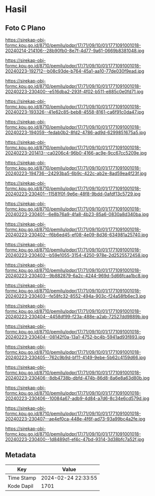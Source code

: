 # Hasil

## Foto C Plano

https://sirekap-obj-formc.kpu.go.id/8710/pemilu/pdpr/17/71/09/10/01/1771091001018-20240214-214106--28b90fb0-8e7f-4d77-9a61-0669b8381048.jpg

https://sirekap-obj-formc.kpu.go.id/8710/pemilu/pdpr/17/71/09/10/01/1771091001018-20240223-192712--b08c93de-b764-45a1-aa10-77de030f9ead.jpg

https://sirekap-obj-formc.kpu.go.id/8710/pemilu/pdpr/17/71/09/10/01/1771091001018-20240223-230400--e516dba2-293f-4f02-b511-e885c0e0fd71.jpg

https://sirekap-obj-formc.kpu.go.id/8710/pemilu/pdpr/17/71/09/10/01/1771091001018-20240223-193326--41e62c85-beb8-4558-8161-ca6f91c0da47.jpg

https://sirekap-obj-formc.kpu.go.id/8710/pemilu/pdpr/17/71/09/10/01/1771091001018-20240223-194059--fedab0b2-8fd2-4786-ad9d-6299851675a5.jpg

https://sirekap-obj-formc.kpu.go.id/8710/pemilu/pdpr/17/71/09/10/01/1771091001018-20240223-201413--ca0206c4-96b0-4166-ac9e-9cc67cc5209e.jpg

https://sirekap-obj-formc.kpu.go.id/8710/pemilu/pdpr/17/71/09/10/01/1771091001018-20240223-194736--24293ba5-6b9c-422c-ab2e-8ad59ea4f23f.jpg

https://sirekap-obj-formc.kpu.go.id/8710/pemilu/pdpr/17/71/09/10/01/1771091001018-20240223-230401--11581f0f-9e6e-48f8-9bdd-0afdf13c5729.jpg

https://sirekap-obj-formc.kpu.go.id/8710/pemilu/pdpr/17/71/09/10/01/1771091001018-20240223-230401--6e8b76a9-4fa8-4b23-85a6-0830a8d340ba.jpg

https://sirekap-obj-formc.kpu.go.id/8710/pemilu/pdpr/17/71/09/10/01/1771091001018-20240223-230402--f6b6ed45-ef08-4e09-8d36-634981a25740.jpg

https://sirekap-obj-formc.kpu.go.id/8710/pemilu/pdpr/17/71/09/10/01/1771091001018-20240223-230402--b59e1055-3154-4250-978e-2d2525572458.jpg

https://sirekap-obj-formc.kpu.go.id/8710/pemilu/pdpr/17/71/09/10/01/1771091001018-20240223-230403--9b882879-6a2c-4244-969d-5d66fcaa1bc8.jpg

https://sirekap-obj-formc.kpu.go.id/8710/pemilu/pdpr/17/71/09/10/01/1771091001018-20240223-230403--fe58fc32-8552-494a-903c-f24a58fb6ec3.jpg

https://sirekap-obj-formc.kpu.go.id/8710/pemilu/pdpr/17/71/09/10/01/1771091001018-20240223-230404--4458df99-f23a-488e-a2ab-72527dd9889b.jpg

https://sirekap-obj-formc.kpu.go.id/8710/pemilu/pdpr/17/71/09/10/01/1771091001018-20240223-230404--08142f0a-13a1-4752-bc4b-5941ad93f893.jpg

https://sirekap-obj-formc.kpu.go.id/8710/pemilu/pdpr/17/71/09/10/01/1771091001018-20240223-230405--762c9b9d-bf11-4149-9ebe-5b62c4159d66.jpg

https://sirekap-obj-formc.kpu.go.id/8710/pemilu/pdpr/17/71/09/10/01/1771091001018-20240223-230406--8db4738b-dbfd-474b-86d8-8a6e8a63d80b.jpg

https://sirekap-obj-formc.kpu.go.id/8710/pemilu/pdpr/17/71/09/10/01/1771091001018-20240223-230406--10084a67-adb9-4d84-a7d6-8c34e6cd579d.jpg

https://sirekap-obj-formc.kpu.go.id/8710/pemilu/pdpr/17/71/09/10/01/1771091001018-20240223-230407--ae4ef0ca-448e-4f6f-ad73-93a99bc4a2fe.jpg

https://sirekap-obj-formc.kpu.go.id/8710/pemilu/pdpr/17/71/09/10/01/1771091001018-20240223-230400--1d8489d1-ef4c-47bd-9314-3d38bfc7a52f.jpg


## Metadata

| Key        | Value               |
| ---------- | ------------------- |
| Time Stamp | 2024-02-24 22:33:55 |
| Kode Dapil | 1701                |




